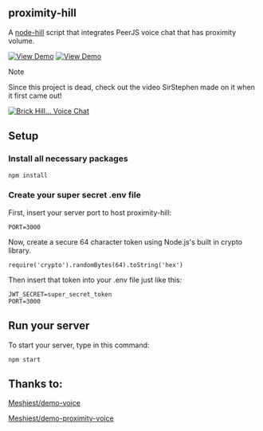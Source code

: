 ## proximity-hill

A [node-hill](https://www.npmjs.com/package/node-hill) script that integrates PeerJS voice chat that has proximity volume.

[![View Demo](https://i.imgur.com/Vp3NUci.png)](https://www.brick-hill.com/play/30492)
[![View Demo](https://i.imgur.com/Lu3JHrI.png)](https://www.npmjs.com/package/node-hill)

> [!NOTE]
> Since this project is dead, check out the video SirStephen made on it when it first came out!
> 
> [![Brick Hill... Voice Chat](https://github.com/user-attachments/assets/ae8788b9-0c20-4cda-8c39-18c2cb468c40)](https://www.youtube.com/watch?v=QsPOLbcz-4c)

## Setup

### Install all necessary packages

```
npm install
```

### Create your super secret .env file

First, insert your server port to host proximity-hill:

```
PORT=3000
```

Now, create a secure 64 character token using Node.js's built in crypto library.

```
require('crypto').randomBytes(64).toString('hex')
```

Then insert that token into your .env file just like this:

```
JWT_SECRET=super_secret_token
PORT=3000
```

## Run your server

To start your server, type in this command:

```
npm start
```

## Thanks to:

[Meshiest/demo-voice](https://github.com/Meshiest/demo-voice)

[Meshiest/demo-proximity-voice](https://github.com/Meshiest/demo-proximity-voice)
